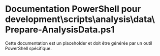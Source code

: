 # Documentation PowerShell pour development\scripts\analysis\data\Prepare-AnalysisData.ps1

Cette documentation est un placeholder et doit être générée par un outil PowerShell spécifique.
